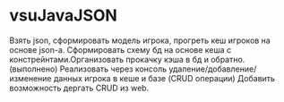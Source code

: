 # vsuJavaJSON
Взять json, сформировать модель игрока, прогреть кеш игроков на основе json-а.
Сформировать схему бд на основе кеша c констрейнтами.Организовать прокачку кэша в бд и обратно.(выполнено)
Реализовать через консоль удаление/добавление/изменение данных игрока в кеше и базе (CRUD операции)
Добавить возможность дергать CRUD из web.
